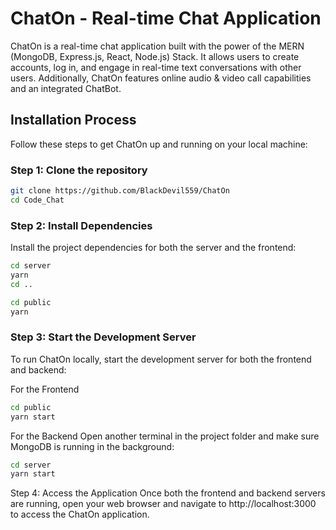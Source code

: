 # ChatOn - Real-time Chat Application

ChatOn is a real-time chat application built with the power of the MERN (MongoDB, Express.js, React, Node.js) Stack. It allows users to create accounts, log in, and engage in real-time text conversations with other users. Additionally, ChatOn features online audio & video call capabilities and an integrated ChatBot.


## Installation Process

Follow these steps to get ChatOn up and running on your local machine:

### Step 1: Clone the repository

```bash
git clone https://github.com/BlackDevil559/ChatOn
cd Code_Chat
```

### Step 2: Install Dependencies
Install the project dependencies for both the server and the frontend:

```bash
cd server
yarn
cd ..
```
```bash
cd public
yarn
```
### Step 3: Start the Development Server
To run ChatOn locally, start the development server for both the frontend and backend:

For the Frontend
```bash
cd public
yarn start
```
For the Backend
Open another terminal in the project folder and make sure MongoDB is running in the background:

```bash
cd server
yarn start
```
Step 4: Access the Application
Once both the frontend and backend servers are running, open your web browser and navigate to http://localhost:3000 to access the ChatOn application.
